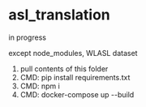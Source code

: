 # asl_translation
in progress


except node_modules, WLASL dataset


1. pull contents of this folder
2. CMD: pip install requirements.txt
3. CMD: npm i
4. CMD: docker-compose up --build

